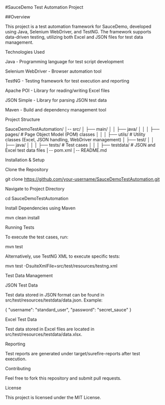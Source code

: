 #SauceDemo Test Automation Project

##Overview

This project is a test automation framework for SauceDemo, developed using Java, Selenium WebDriver, and TestNG. The framework supports data-driven testing, utilizing both Excel and JSON files for test data management.

Technologies Used

Java - Programming language for test script development

Selenium WebDriver - Browser automation tool

TestNG - Testing framework for test execution and reporting

Apache POI - Library for reading/writing Excel files

JSON Simple - Library for parsing JSON test data

Maven - Build and dependency management tool

Project Structure

SauceDemoTestAutomation/
│-- src/
│   ├── main/
│   │   ├── java/
│   │   │   ├── pages/        # Page Object Model (POM) classes
│   │   │   ├── utils/        # Utility classes (Excel, JSON handling, WebDriver management)
│   ├── test/
│   │   ├── java/
│   │   │   ├── tests/        # Test cases
│   │   │   ├── testdata/     # JSON and Excel test data files
│-- pom.xml
│-- README.md

Installation & Setup

Clone the Repository

git clone https://github.com/your-username/SauceDemoTestAutomation.git

Navigate to Project Directory

cd SauceDemoTestAutomation

Install Dependencies using Maven

mvn clean install

Running Tests

To execute the test cases, run:

mvn test

Alternatively, use TestNG XML to execute specific tests:

mvn test -DsuiteXmlFile=src/test/resources/testng.xml

Test Data Management

JSON Test Data

Test data stored in JSON format can be found in src/test/resources/testdata/data.json.
Example:

{
  "username": "standard_user",
  "password": "secret_sauce"
}

Excel Test Data

Test data stored in Excel files are located in src/test/resources/testdata/data.xlsx.

Reporting

Test reports are generated under target/surefire-reports after test execution.

Contributing

Feel free to fork this repository and submit pull requests.

License

This project is licensed under the MIT License.
